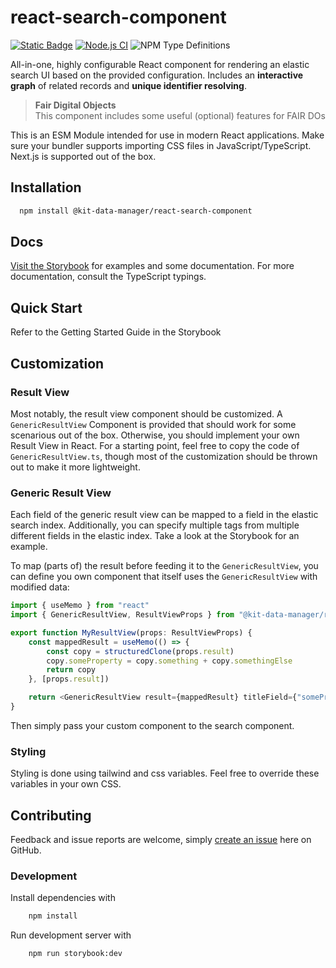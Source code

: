 # react-search-component

[![Static Badge](https://img.shields.io/badge/npm-red?logo=npm)](https://www.npmjs.com/package/@kit-data-manager/react-search-component)
[![Node.js CI](https://github.com/kit-data-manager/react-search-component/actions/workflows/build.yml/badge.svg)](https://github.com/kit-data-manager/react-search-component/actions/workflows/build.yml)
![NPM Type Definitions](https://img.shields.io/npm/types/%40kit-data-manager%2Freact-search-component)

All-in-one, highly configurable React component for rendering an elastic search UI based on the provided configuration. Includes
an **interactive graph** of related records and **unique identifier resolving**.

> **Fair Digital Objects**\
> This component includes some useful (optional) features for FAIR DOs

This is an ESM Module intended for use in modern React applications. Make sure your bundler supports importing CSS files in JavaScript/TypeScript. Next.js is supported out of the box.

## Installation

```bash
  npm install @kit-data-manager/react-search-component
```

## Docs

[Visit the Storybook](https://kit-data-manager.github.io/react-search-component/?path=/docs/getting-started--docs) for examples and some documentation. For more documentation, consult the TypeScript typings.

## Quick Start

Refer to the Getting Started Guide in the Storybook

## Customization

### Result View

Most notably, the result view component should be customized. A `GenericResultView` Component is provided that should work
for some scenarious out of the box. Otherwise, you should implement your own Result View in React. For a starting point, feel
free to copy the code of `GenericResultView.ts`, though most of the customization should be thrown out to make it more lightweight.

### Generic Result View

Each field of the generic result view can be mapped to a field in the elastic search index. Additionally, you can specify multiple
tags from multiple different fields in the elastic index. Take a look at the Storybook for an example.

To map (parts of) the result before feeding it to the `GenericResultView`, you can define you own component that itself
uses the `GenericResultView` with modified data:

```typescript jsx
import { useMemo } from "react"
import { GenericResultView, ResultViewProps } from "@kit-data-manager/react-search-component"

export function MyResultView(props: ResultViewProps) {
    const mappedResult = useMemo(() => {
        const copy = structuredClone(props.result)
        copy.someProperty = copy.something + copy.somethingElse
        return copy
    }, [props.result])

    return <GenericResultView result={mappedResult} titleField={"someProperty"} />
}
```

Then simply pass your custom component to the search component.

### Styling

Styling is done using tailwind and css variables. Feel free to override these variables in your own CSS.


## Contributing

Feedback and issue reports are welcome, simply [create an issue](https://github.com/kit-data-manager/react-search-component/issues/new) here on GitHub.

### Development

Install dependencies with

```bash
    npm install
```

Run development server with

```bash
    npm run storybook:dev
```
